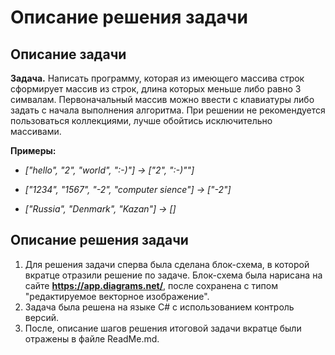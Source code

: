 # Описание решения задачи

## Описание задачи

**Задача.** Написать программу, которая из имеющего массива строк сформирует массив из строк, длина которых меньше либо равно 3 симвалам.
Первоначальный массив можно ввести с клавиатуры либо задать с начала выполнения алгоритма. При решении не рекомендуется 
пользоваться коллекциями, лучше обойтись исключительно массивами.

**Примеры:**

* *["hello", "2", "world", ":-)"]  ->   ["2", ":-)""]*

* *["1234", "1567", "-2", "computer sience"]   ->  ["-2"]*

* *["Russia", "Denmark", "Kazan"]   ->  []*


## Описание решения задачи
1. Для решения задачи сперва была сделана блок-схема, в которой вкратце отразили решение по задаче. Блок-схема была нарисана на сайте **https://app.diagrams.net/**, после сохранена с типом "редактируемое векторное изображение".
2. Задача была решена на языке C# с использованием контроль версий.
3. После, описание шагов решения итоговой задачи вкратце были отражены в файле ReadMe.md.
